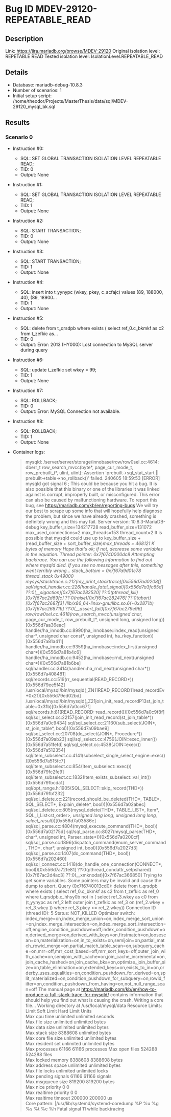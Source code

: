 # Bug ID MDEV-29120-REPEATABLE_READ

## Description

Link:                     https://jira.mariadb.org/browse/MDEV-29120
Original isolation level: REPETABLE READ
Tested isolation level:   IsolationLevel.REPEATABLE_READ


## Details
 * Database: mariadb-debug-10.8.3
 * Number of scenarios: 1
 * Initial setup script: /home/theodor/Projects/MasterThesis/data/sql/MDEV-29120_mysql_bk.sql

## Results
### Scenario 0
 * Instruction #0:
     - SQL:  SET GLOBAL TRANSACTION ISOLATION LEVEL REPEATABLE READ;
     - TID: 0
     - Output: None
 * Instruction #1:
     - SQL:  SET GLOBAL TRANSACTION ISOLATION LEVEL REPEATABLE READ;
     - TID: 1
     - Output: None
 * Instruction #2:
     - SQL:  START TRANSACTION;
     - TID: 0
     - Output: None
 * Instruction #3:
     - SQL:  START TRANSACTION;
     - TID: 1
     - Output: None
 * Instruction #4:
     - SQL:  insert into t_yynypc (wkey, pkey, c_acfajc) values (89, 188000, 40), (89, 18900...
     - TID: 1
     - Output: None
 * Instruction #5:
     - SQL:  delete from t_qrsdpb where exists ( select ref_0.c_bkmkf as c2 from t_zefkic as...
     - TID: 0
     - Output: Error: 2013 (HY000): Lost connection to MySQL server during query
 * Instruction #6:
     - SQL:  update t_zefkic set wkey = 99;
     - TID: 1
     - Output: None
 * Instruction #7:
     - SQL:  ROLLBACK;
     - TID: 0
     - Output: Error: MySQL Connection not available.
 * Instruction #8:
     - SQL:  ROLLBACK;
     - TID: 1
     - Output: None

 * Container logs:
   > mysqld: /server/server/storage/innobase/row/row0sel.cc:4614: dberr_t row_search_mvcc(byte*, page_cur_mode_t, row_prebuilt_t*, ulint, ulint): Assertion `prebuilt->sql_stat_start || prebuilt->table->no_rollback()' failed.
   > 240605 18:59:53 [ERROR] mysqld got signal 6 ;
   > This could be because you hit a bug. It is also possible that this binary
   > or one of the libraries it was linked against is corrupt, improperly built,
   > or misconfigured. This error can also be caused by malfunctioning hardware.
   > To report this bug, see https://mariadb.com/kb/en/reporting-bugs
   > We will try our best to scrape up some info that will hopefully help
   > diagnose the problem, but since we have already crashed, 
   > something is definitely wrong and this may fail.
   > Server version: 10.8.3-MariaDB-debug
   > key_buffer_size=134217728
   > read_buffer_size=131072
   > max_used_connections=2
   > max_threads=153
   > thread_count=2
   > It is possible that mysqld could use up to 
   > key_buffer_size + (read_buffer_size + sort_buffer_size)*max_threads = 468121 K  bytes of memory
   > Hope that's ok; if not, decrease some variables in the equation.
   > Thread pointer: 0x7f6740000dc8
   > Attempting backtrace. You can use the following information to find out
   > where mysqld died. If you see no messages after this, something went
   > terribly wrong...
   > stack_bottom = 0x7f67a9d01c78 thread_stack 0x49000
   > mysys/stacktrace.c:212(my_print_stacktrace)[0x556d7ad0208f]
   > sql/signal_handler.cc:226(handle_fatal_signal)[0x556d7a3fc65d]
   > ??:0(__sigaction)[0x7f67ac282520]
   > ??:0(pthread_kill)[0x7f67ac2d69fc]
   > ??:0(raise)[0x7f67ac282476]
   > ??:0(abort)[0x7f67ac2687f3]
   > /lib/x86_64-linux-gnu/libc.so.6(+0x2871b)[0x7f67ac26871b]
   > ??:0(__assert_fail)[0x7f67ac279e96]
   > row/row0sel.cc:4618(row_search_mvcc(unsigned char*, page_cur_mode_t, row_prebuilt_t*, unsigned long, unsigned long))[0x556d7aa36eac]
   > handler/ha_innodb.cc:8990(ha_innobase::index_read(unsigned char*, unsigned char const*, unsigned int, ha_rkey_function))[0x556d7a81a411]
   > handler/ha_innodb.cc:9359(ha_innobase::index_first(unsigned char*))[0x556d7a81b4c6]
   > handler/ha_innodb.cc:9452(ha_innobase::rnd_next(unsigned char*))[0x556d7a81b6be]
   > sql/handler.cc:3414(handler::ha_rnd_next(unsigned char*))[0x556d7a408481]
   > sql/records.cc:519(rr_sequential(READ_RECORD*))[0x556d79ee5f42]
   > /usr/local/mysql/bin/mysqld(_ZN11READ_RECORD11read_recordEv+0x21)[0x556d79ed02bd]
   > /usr/local/mysql/bin/mysqld(_Z21join_init_read_recordP13st_join_table+0x31b)[0x556d7a0cc67f]
   > sql/records.h:81(READ_RECORD::read_record())[0x556d7a0c9f8f]
   > sql/sql_select.cc:22157(join_init_read_record(st_join_table*))[0x556d7a0c9434]
   > sql/sql_select.cc:21160(sub_select(JOIN*, st_join_table*, bool))[0x556d7a09bae9]
   > sql/sql_select.cc:20708(do_select(JOIN*, Procedure*))[0x556d7a09ab23]
   > sql/sql_select.cc:4759(JOIN::exec_inner())[0x556d7a51fefd]
   > sql/sql_select.cc:4538(JOIN::exec())[0x556d7a512354]
   > sql/item_subselect.cc:4141(subselect_single_select_engine::exec())[0x556d7a515fc7]
   > sql/item_subselect.cc:854(Item_subselect::exec())[0x556d79fc2fe9]
   > sql/item_subselect.cc:1832(Item_exists_subselect::val_int())[0x556d79fbcda1]
   > sql/opt_range.h:1905(SQL_SELECT::skip_record(THD*))[0x556d79fbf232]
   > sql/sql_delete.cc:221(record_should_be_deleted(THD*, TABLE*, SQL_SELECT*, Explain_delete*, bool))[0x556d7a02abec]
   > sql/sql_delete.cc:805(mysql_delete(THD*, TABLE_LIST*, Item*, SQL_I_List<st_order>*, unsigned long long, unsigned long long, select_result*))[0x556d7a03586e]
   > sql/sql_parse.cc:4804(mysql_execute_command(THD*, bool))[0x556d7a02175d]
   > sql/sql_parse.cc:8027(mysql_parse(THD*, char*, unsigned int, Parser_state*))[0x556d7a0200cf]
   > sql/sql_parse.cc:1896(dispatch_command(enum_server_command, THD*, char*, unsigned int, bool))[0x556d7a2027d3]
   > sql/sql_parse.cc:1407(do_command(THD*, bool))[0x556d7a202460]
   > sql/sql_connect.cc:1418(do_handle_one_connection(CONNECT*, bool))[0x556d7a72fe81]
   > ??:0(pthread_condattr_setpshared)[0x7f67ac2d4ac3]
   > ??:0(__xmknodat)[0x7f67ac366850]
   > Trying to get some variables.
   > Some pointers may be invalid and cause the dump to abort.
   > Query (0x7f6740013cd0): delete from t_qrsdpb where exists ( select ref_0.c_bkmkf as c2 from t_zefkic as ref_0 where t_qrsdpb.c_hhsy0b not in ( select ref_3.wkey as c0 from (t_yynypc as ref_2 left outer join t_zefkic as ref_3 on (ref_2.wkey = ref_3.wkey )) where ref_3.pkey >= ref_2.wkey))
   > Connection ID (thread ID): 5
   > Status: NOT_KILLED
   > Optimizer switch: index_merge=on,index_merge_union=on,index_merge_sort_union=on,index_merge_intersection=on,index_merge_sort_intersection=off,engine_condition_pushdown=off,index_condition_pushdown=on,derived_merge=on,derived_with_keys=on,firstmatch=on,loosescan=on,materialization=on,in_to_exists=on,semijoin=on,partial_match_rowid_merge=on,partial_match_table_scan=on,subquery_cache=on,mrr=off,mrr_cost_based=off,mrr_sort_keys=off,outer_join_with_cache=on,semijoin_with_cache=on,join_cache_incremental=on,join_cache_hashed=on,join_cache_bka=on,optimize_join_buffer_size=on,table_elimination=on,extended_keys=on,exists_to_in=on,orderby_uses_equalities=on,condition_pushdown_for_derived=on,split_materialized=on,condition_pushdown_for_subquery=on,rowid_filter=on,condition_pushdown_from_having=on,not_null_range_scan=off
   > The manual page at https://mariadb.com/kb/en/how-to-produce-a-full-stack-trace-for-mysqld/ contains
   > information that should help you find out what is causing the crash.
   > Writing a core file...
   > Working directory at /usr/local/mysql/data
   > Resource Limits:
   > Limit                     Soft Limit           Hard Limit           Units     
   > Max cpu time              unlimited            unlimited            seconds   
   > Max file size             unlimited            unlimited            bytes     
   > Max data size             unlimited            unlimited            bytes     
   > Max stack size            8388608              unlimited            bytes     
   > Max core file size        unlimited            unlimited            bytes     
   > Max resident set          unlimited            unlimited            bytes     
   > Max processes             61166                61166                processes 
   > Max open files            524288               524288               files     
   > Max locked memory         8388608              8388608              bytes     
   > Max address space         unlimited            unlimited            bytes     
   > Max file locks            unlimited            unlimited            locks     
   > Max pending signals       61166                61166                signals   
   > Max msgqueue size         819200               819200               bytes     
   > Max nice priority         0                    0                    
   > Max realtime priority     0                    0                    
   > Max realtime timeout      200000               200000               us        
   > Core pattern: |/usr/lib/systemd/systemd-coredump %P %u %g %s %t %c %h
   > Fatal signal 11 while backtracing

